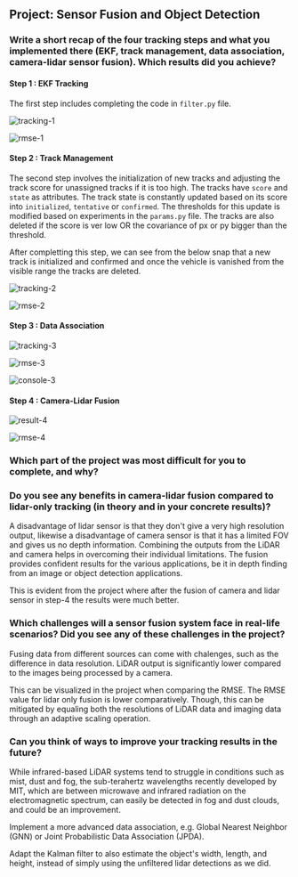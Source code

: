 ## Project: Sensor Fusion and Object Detection


### Write a short recap of the four tracking steps and what you implemented there (EKF, track management, data association, camera-lidar sensor fusion). Which results did you achieve?

#### Step 1 : EKF Tracking

The first step includes completing the code in `filter.py` file.

![tracking-1](./img/final/step-1/tracking.png)

![rmse-1](./img/final/step-1/rmse.png)


#### Step 2 : Track Management

The second step involves the initialization of new tracks and adjusting the track score for unassigned tracks if it is too high. The tracks have `score` and `state` as attributes. The track state is constantly updated based on its score into `initialized`, `tentative` or `confirmed`. The thresholds for this update is modified based on experiments in the `params.py` file. The tracks are also deleted if the score is ver low OR the covariance of px or py bigger than the threshold.

After completting this step, we can see from the below snap that a new track is initialized and confirmed and once the vehicle is vanished from the visible range the tracks are deleted.

![tracking-2](./img/final/step-2/tracking.png)

![rmse-2](./img/final/step-2/rmse.png)


#### Step 3 : Data Association

![tracking-3](./img/final/step-3/tracking.png)

![rmse-3](./img/final/step-3/rmse.png)

![console-3](./img/final/step-3/console.png)


#### Step 4 : Camera-Lidar Fusion

![result-4](./img/final/step-4/result.gif)

![rmse-4](./img/final/step-4/rmse.png)



### Which part of the project was most difficult for you to complete, and why?



### Do you see any benefits in camera-lidar fusion compared to lidar-only tracking (in theory and in your concrete results)?

A disadvantage of lidar sensor is that they don't give a very high resolution output, likewise a disadvantage of camera sensor is that it has a limited FOV and gives us no depth information. Combining the outputs from the LiDAR and camera helps in overcoming their individual limitations. The fusion provides confident results for the various applications, be it in depth finding from an image or object detection applications.

This is evident from the project where after the fusion of camera and lidar sensor in step-4 the results were much better.


### Which challenges will a sensor fusion system face in real-life scenarios? Did you see any of these challenges in the project?

Fusing data from different sources can come with chalenges, such as the difference in data resolution. LiDAR output is significantly lower compared to the images being processed by a camera.

This can be visualized in the project when comparing the RMSE. The RMSE value for lidar only fusion is lower comparatively. Though, this can be mitigated by equaling both the resolutions of LiDAR data and imaging data through an adaptive scaling operation.


### Can you think of ways to improve your tracking results in the future?

While infrared-based LiDAR systems tend to struggle in conditions such as mist, dust and fog, the sub-terahertz wavelengths recently developed by MIT, which are between microwave and infrared radiation on the electromagnetic spectrum, can easily be detected in fog and dust clouds, and could be an improvement.

Implement a more advanced data association, e.g. Global Nearest Neighbor (GNN) or Joint Probabilistic Data Association (JPDA).

Adapt the Kalman filter to also estimate the object's width, length, and height, instead of simply using the unfiltered lidar detections as we did.
